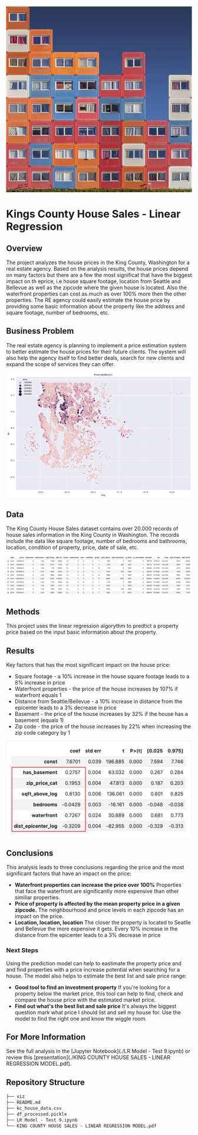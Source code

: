 ![King County Price Predictions](./viz/cover.jpg)

# Kings County House Sales - Linear Regression


## Overview

The project analyzes the house prices in the King County, Washington for a real estate agency. Based on the analysis results, the house prices depend on many factors but there are a few the most significat that have the biggest impact on th eprice, i.e house square footage, location from Seattle and Bellevue as well as the zipcode where the given house is located. Also the waterfront properties can cost as much as over 100% more then the other properties. The RE agency could easily estimate the house price by providing some basic information about the property like the address and square footage, number of bedrooms, etc.

## Business Problem

The real estate agency is planning to implement a price estimation system to better estimate the house prices for their future clients. The system will also help the agency itself to find better deals, search for new clients and expand the scope of services they can offer. 

![img](./viz/price_distribution_scatter.png)


## Data

The King County House Sales dataset contains over 20.000 records of house sales information in the King County in Washington. The records include the data like square footage, number of bedrooms and bathrooms, location, condition of property, price, date of sale, etc. 

![img](./viz/df_processed.png)

## Methods

This project uses the linear regression algorythm to predtict a property price based on the input basic information about the property. 


## Results

Key factors that has the most significant impact on the house price:
- Square footage - a 10% increase in the house square footage leads to a 8% increase in price
- Waterfront properties - the price of the house increases by 107% if waterfront equals 1
- Distance from Seattle/Bellevue - a 10% increase in distance from the epicenter leads to a 3% decrease in price
- Basement - the price of the house increases by 32% if the house has a basement (equals 1)
- Zip code - the price of the house increases by 22% when increasing the zip code category by 1

![img](./viz/coeff.png)


## Conclusions

This analysis leads to three conclusions regarding the price and the most significant factors that have an impact on the price:

- **Waterfront properties can increase the price over 100%** Properties that face the waterfront are significantly more expensive than other similiar properties. 
- **Price of property is affected by the mean property price in a given zipcode.** The neighbourhood and price levels in each zipcode has an impact on the price. 
- **Location, location, location** The closer the property is located to Seatlle and Bellevue the more expensive it gets. Every 10% increase in the distance from the epicenter leads to a 3% decrease in price

### Next Steps

Using the prediction model can help to eastimate the property price and and find properties with a price increase potential when searching for a house. The model also helps to estimate the best list and sale price range:

- **Good tool to find an investment property** If you're looking for a property below the market price, this tool can help to find, check and compare the house price with the estimated market price.
- **Find out what's the best list and sale price** It's always the biggest question mark what price I should list and sell my house for. Use the model to find the right one and know the wiggle room. 


## For More Information

See the full analysis in the [Jupyter Notebook](./LR Model - Test 9.ipynb) or review this [presentation](./KING COUNTY HOUSE SALES - LINEAR REGRESSION MODEL.pdf).

## Repository Structure

```
├── viz
├── README.md
├── kc_house_data.csv
├── df_processed.pickle
├── LR Model - Test 9.ipynb
└── KING COUNTY HOUSE SALES - LINEAR REGRESSION MODEL.pdf
```
